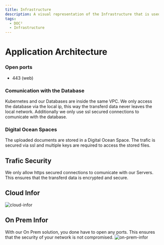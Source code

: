 ```yaml
---
title: Infrastructure
description: A visual representation of the Infrastructure that is used for our applications
tags:
  - DOC²
  - Infrastructure
---
```


# Application Architecture


### Open ports
* 443 (web)

### Comunication with the Database
Kubernetes and our Databases are inside the same VPC. We only access the database via the local ip, this way the transferd data never leaves the local network.
Additionally we only use ssl secured connections to comunicate with the database.

### Digital Ocean Spaces
The uploaded documents are stored in a Digital Ocean Space. The trafic is secured via ssl and multiple keys are required to access the stored files.

## Trafic Security
We only allow https secured connections to comunicate with our Servers. This ensures that the transferd data is encrypted and secure. 

## Cloud Infor
![cloud-infor](/_images/security/infra-cloud.png)



## On Prem Infor
With our On Prem solution, you done have to open any ports. This ensures that the security of your network is not compromised. 
![on-prem-infor](/_images/security/infra-on-prem.png)